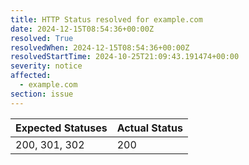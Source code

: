 ```yaml
---
title: HTTP Status resolved for example.com
date: 2024-12-15T08:54:36+00:00Z
resolved: True
resolvedWhen: 2024-12-15T08:54:36+00:00Z
resolvedStartTime: 2024-10-25T21:09:43.191474+00:00
severity: notice
affected:
  - example.com
section: issue
---
```


| Expected Statuses | Actual Status  |
|-------------------|----------------|
| 200, 301, 302 | 200 |
